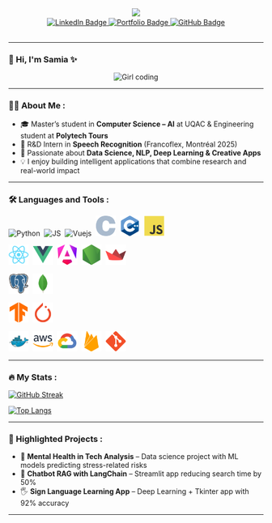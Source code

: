 <div id="header" align="center">
  <!--<img src="https://media.giphy.com/media/M9gbBd9nbDrOTu1Mqx/giphy.gif" width="100"/>-->
  <img src="https://media3.giphy.com/media/v1.Y2lkPTc5MGI3NjExbnNjcjB2M3pieGJyaGlnNGFrdWV1bmlvOHU4azhwZHprcHA5M2d1diZlcD12MV9pbnRlcm5hbF9naWZfYnlfaWQmY3Q9cw/rsUGLKwgSvSxmq1VrZ/giphy.gif" width="120"/>
</div>

<div id="badges" align="center">
  <a href="https://www.linkedin.com/in/samia-carchaf-ia/">
    <img src="https://img.shields.io/badge/LinkedIn-blue?style=for-the-badge&logo=linkedin&logoColor=white" alt="LinkedIn Badge"/>
  </a>
  <a href="https://carchaf-portfolio.netlify.app/">
    <img src="https://img.shields.io/badge/Portfolio-%23FF4088?style=for-the-badge&logo=netlify&logoColor=white" alt="Portfolio Badge"/>
  </a>
  <a href="https://github.com/samias9">
    <img src="https://img.shields.io/badge/GitHub-black?style=for-the-badge&logo=github&logoColor=white" alt="GitHub Badge"/>
  </a>
</div>

<div id="badges" align="center">
  <img src="https://komarev.com/ghpvc/?username=samias9&style=flat-square&color=blue" alt=""/>
</div>

---

### 🌱 Hi, I'm Samia ✨  
<div align="center">
  <img src="https://media4.giphy.com/media/v1.Y2lkPTc5MGI3NjExcmhmeHBqejAxMjc1YXd0M3A0OGoyd3J6ODRyZzI3NWNucmh0Z2duNSZlcD12MV9pbnRlcm5hbF9naWZfYnlfaWQmY3Q9Zw/hpXdHPfFI5wTABdDx9/giphy.gif" width="600" height="400" alt="Girl coding"/>
</div>

</div>


---

### 👩‍💻 About Me :  

- 🎓 Master’s student in **Computer Science – AI** at UQAC & Engineering student at **Polytech Tours**  
- 🔬 R&D Intern in **Speech Recognition** (Francoflex, Montréal 2025)  
- 🌱 Passionate about **Data Science, NLP, Deep Learning & Creative Apps**  
- 💡 I enjoy building intelligent applications that combine research and real-world impact
  
---

### :hammer_and_wrench: Languages and Tools :

<div>
  <!-- Programming Languages -->
  <img src="https://media2.giphy.com/media/v1.Y2lkPTc5MGI3NjExaTIzY2M5amJ6MGVheDZ1dXZsb3N3cHl5Z3I1dms5NjkydnlmcGRlOSZlcD12MV9pbnRlcm5hbF9naWZfYnlfaWQmY3Q9cw/LMt9638dO8dftAjtco/giphy.gif" title="Python" alt="Python" width="40" height="40"/>&nbsp;
  <img src="https://media4.giphy.com/media/v1.Y2lkPTc5MGI3NjExbTZxMnE4dGJnczdhNG9rZG8xbWhia3hjNjlzM3dwZHRkY3g0cTJnOSZlcD12MV9pbnRlcm5hbF9naWZfYnlfaWQmY3Q9cw/ln7z2eWriiQAllfVcn/giphy.gif" title="Java" alt="JS" width="40" height="40"/>&nbsp;
  <img src="https://media1.giphy.com/media/v1.Y2lkPTc5MGI3NjExdXoxZHgxZnNvYnltMWJvYTQ2aW85bWtnbGl6OW1kam1sd3RtY3l0MCZlcD12MV9pbnRlcm5hbF9naWZfYnlfaWQmY3Q9cw/VgGthkhUvGgOit7Y9i/giphy.gif" title="Kotlin" alt="Vuejs" width="40" height="40"/>&nbsp;
  <img src="https://github.com/devicons/devicon/blob/master/icons/c/c-original.svg" title="C" alt="C" width="40" height="40"/>&nbsp;
  <img src="https://github.com/devicons/devicon/blob/master/icons/cplusplus/cplusplus-original.svg" title="C++" alt="C++" width="40" height="40"/>&nbsp;
  <img src="https://github.com/devicons/devicon/blob/master/icons/javascript/javascript-original.svg" title="JavaScript" alt="JavaScript" width="40" height="40"/>&nbsp;

  <!-- Web & App Development -->
  <img src="https://github.com/devicons/devicon/blob/master/icons/react/react-original.svg" title="React" alt="React" width="40" height="40"/>&nbsp;
  <img src="https://github.com/devicons/devicon/blob/master/icons/vuejs/vuejs-original.svg" title="Vue.js" alt="Vue.js" width="40" height="40"/>&nbsp;
  <img src="https://github.com/devicons/devicon/blob/master/icons/angular/angular-original.svg" title="Angular" alt="Angular" width="40" height="40"/>&nbsp;
  <img src="https://github.com/devicons/devicon/blob/master/icons/nodejs/nodejs-original.svg" title="Node.js" alt="Node.js" width="40" height="40"/>&nbsp;
  <img src="https://github.com/devicons/devicon/blob/master/icons/streamlit/streamlit-original.svg" title="Streamlit" alt="Streamlit" width="40" height="40"/>&nbsp;

  <!-- Databases -->
  <img src="https://github.com/devicons/devicon/blob/master/icons/postgresql/postgresql-original.svg" title="PostgreSQL" alt="PostgreSQL" width="40" height="40"/>&nbsp;
  <img src="https://github.com/devicons/devicon/blob/master/icons/mongodb/mongodb-original.svg" title="MongoDB" alt="MongoDB" width="40" height="40"/>&nbsp;

  <!-- AI / Data Science -->
  <img src="https://github.com/devicons/devicon/blob/master/icons/tensorflow/tensorflow-original.svg" title="TensorFlow" alt="TensorFlow" width="40" height="40"/>&nbsp;
  <img src="https://github.com/devicons/devicon/blob/master/icons/pytorch/pytorch-original.svg" title="PyTorch" alt="PyTorch" width="40" height="40"/>&nbsp;

  <!-- Cloud & Tools -->
  <img src="https://github.com/devicons/devicon/blob/master/icons/docker/docker-original.svg" title="Docker" alt="Docker" width="40" height="40"/>&nbsp;
  <img src="https://github.com/devicons/devicon/blob/master/icons/amazonwebservices/amazonwebservices-original-wordmark.svg" title="AWS" alt="AWS" width="40" height="40"/>&nbsp;
  <img src="https://github.com/devicons/devicon/blob/master/icons/googlecloud/googlecloud-original.svg" title="Google Cloud" alt="GCP" width="40" height="40"/>&nbsp;
  <img src="https://github.com/devicons/devicon/blob/master/icons/firebase/firebase-plain.svg" title="Firebase" alt="Firebase" width="40" height="40"/>&nbsp;
  <img src="https://github.com/devicons/devicon/blob/master/icons/git/git-original.svg" title="Git" alt="Git" width="40" height="40"/>
</div>


---

### 🔥 My Stats :

[![GitHub Streak](http://github-readme-streak-stats.herokuapp.com?user=samias9&theme=dark&background=000000)](https://git.io/streak-stats)  

[![Top Langs](https://github-readme-stats.vercel.app/api/top-langs/?username=samias9&layout=compact&theme=vision-friendly-dark)](https://github.com/anuraghazra/github-readme-stats)  

---

### 📌 Highlighted Projects :

- 🧠 **Mental Health in Tech Analysis** – Data science project with ML models predicting stress-related risks  
- 🤖 **Chatbot RAG with LangChain** – Streamlit app reducing search time by 50%  
- 🖐️ **Sign Language Learning App** – Deep Learning + Tkinter app with 92% accuracy  

---
